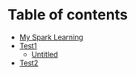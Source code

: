 # Table of contents

* [My Spark Learning](README.md)
* [Test1](test1/README.md)
  * [Untitled](test1/untitled.md)
* [Test2](test2.md)

